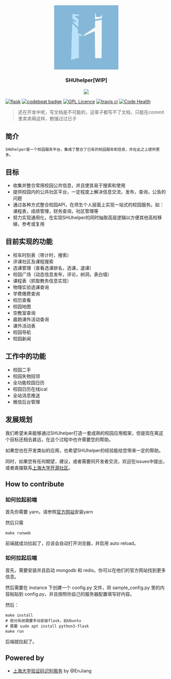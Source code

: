 
<div  align="center">    
<img src="logo.png" width = "200" height = "200" alt="SHUhelper" align=center />
<h3>SHUhelper[WIP]</h3>
</div>
<div  align="center">    
<img src="usage.gif" align=center />
</div>

[![flask](http://flask.pocoo.org/static/badges/made-with-flask-s.png)](http://flask.pocoo.org/)
[![codebeat badge](https://codebeat.co/badges/97b9864b-ffc5-497a-a4bd-27d73cc95e46)](https://codebeat.co/projects/github-com-shuopensourcecommunity-shuhelper-master)
[![GPL Licence](https://badges.frapsoft.com/os/gpl/gpl.svg?v=103)](https://opensource.org/licenses/GPL-3.0/)
[![travis ci](https://api.travis-ci.org/shuopensourcecommunity/SHUhelper.svg?branch=master)](https://travis-ci.org/shuopensourcecommunity/SHUhelper)
[![Code Health](https://landscape.io/github/shuopensourcecommunity/SHUhelper/master/landscape.svg?style=flat)](https://landscape.io/github/shuopensourcecommunity/SHUhelper/master)

> 还在开发中呢，写文档是不可能的，这辈子都写不了文档，只能在commit里卖卖萌这样，勉强过过日子

## 简介
    SHUhelper是一个校园服务平台，集成了整合了已有的校园服务和信息，并在此之上提供更多。

## 目标

* 收集并整合常用校园公共信息，并且使其易于搜索和使用
* 提供校园内的公共社区平台，一定程度上解决信息交流，发布，查询，公告的问题
* 通过各种方式整合校园API，在师生个人层面上实现一站式的校园服务。如：课程表，成绩管理，财务查询，社区管理等
* 努力实现通用化，在实现SHUhelper的同时抽取高层逻辑以方便其他高校移植，参考或复用

## 目前实现的功能

* 校车时刻表（带计时，搜索）
* 评课社区及课程搜索
* 选课管理（查看选课排名，选课，退课）
* 校园广场（动态信息发布，评论，树洞，表白墙）
* 课程表（抓取教务信息实现）
* 物理实验选课查询
* 学费缴费查询
* 校历查看
* 校园地图
* 空教室查询
* 晨跑课外活动查询
* 课外活动表
* 校园导航
* 校园新闻

## 工作中的功能

* 校园二手
* 校园失物招领
* 全功能校园日历
* 校园日历在线ical
* 全站消息推送
* 微信后台管理

## 发展规划

我们希望未来能够通过SHUhelper打造一套成熟的校园应用框架，但是现在离这个目标还相去甚远，在这个过程中也许需要您的帮助。

如果您也在开发类似的应用，也希望SHUhelper的经验能给您带来一定的帮助。

同时，如果您有任何期望，建议，或者需要同开发者交流，欢迎在issues中提出，或者直接联系[上海大学开源社区](https://osc.shu.edu.cn)。

## How to contribute

### 如何拉起前端

首先你需要 yarn，请参照[官方网站](https://yarnpkg.com/zh-Hans/docs/install)安装yarn

然后只需
```shell
make runweb
```
前端就成功拉起了，应该会自动打开浏览器，并启用 auto reload。

### 如何拉起后端

首先，需要安装并且启动 mongodb 和 redis。你可以在他们的官方网站找到更多信息。

然后需要在 instance 下创建一个 config.py 文件，将 sample_config.py 里的内容粘贴到 config.py，并且按照你自己的服务器配置填写好内容。

然后：

```shell
make install
# 部分系统需要手动安装flask，如Ubuntu
# 需要 sudo apt install python3-flask
make run
```
后端就拉起了。

## Powered by

* [上海大学验证码识别服务](https://github.com/shuopensourcecommunity/anti-captcha.shuosc.org) by @EnJiang

